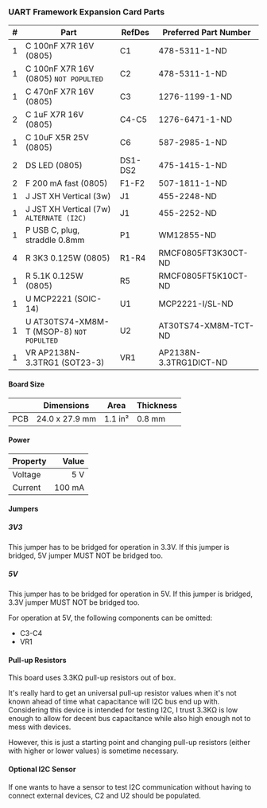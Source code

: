 ### UART Framework Expansion Card Parts

|  # | Part                                      | RefDes  | Preferred Part Number      |
|---:|-------------------------------------------|---------|----------------------------|
|  1 | C 100nF X7R 16V (0805)                    | C1      | 478-5311-1-ND              |
|  1 | C 100nF X7R 16V (0805) `NOT POPULTED`     | C2      | 478-5311-1-ND              |
|  1 | C 470nF X7R 16V (0805)                    | C3      | 1276-1199-1-ND             |
|  2 | C 1uF X7R 16V (0805)                      | C4-C5   | 1276-6471-1-ND             |
|  1 | C 10uF X5R 25V (0805)                     | C6      | 587-2985-1-ND              |
|  2 | DS LED (0805)                             | DS1-DS2 | 475-1415-1-ND              |
|  2 | F 200 mA fast (0805)                      | F1-F2   | 507-1811-1-ND              |
|  1 | J JST XH Vertical (3w)                    | J1      | 455-2248-ND                |
|  1 | J JST XH Vertical (7w) `ALTERNATE (I2C)`  | J1      | 455-2252-ND                |
|  1 | P USB C, plug, straddle 0.8mm             | P1      | WM12855-ND                 |
|  4 | R 3K3 0.125W (0805)                       | R1-R4   | RMCF0805FT3K30CT-ND        |
|  1 | R 5.1K 0.125W (0805)                      | R5      | RMCF0805FT5K10CT-ND        |
|  1 | U MCP2221 (SOIC-14)                       | U1      | MCP2221-I/SL-ND            |
|  1 | U AT30TS74-XM8M-T (MSOP-8) `NOT POPULTED` | U2      | AT30TS74-XM8M-TCT-ND       |
|  1 | VR AP2138N-3.3TRG1 (SOT23-3)              | VR1     | AP2138N-3.3TRG1DICT-ND     |


#### Board Size

|       |      Dimensions | Area    | Thickness |
|-------|-----------------|---------|-----------|
| PCB   |  24.0 x 27.9 mm | 1.1 in² |    0.8 mm |


#### Power

| Property | Value  |
|----------|-------:|
| Voltage  |    5 V |
| Current  | 100 mA |


#### Jumpers

##### 3V3

This jumper has to be bridged for operation in 3.3V. If this jumper is bridged,
5V jumper MUST NOT be bridged too.

##### 5V

This jumper has to be bridged for operation in 5V. If this jumper is bridged,
3.3V jumper MUST NOT be bridged too.

For operation at 5V, the following components can be omitted:
* C3-C4
* VR1


#### Pull-up Resistors

This board uses 3.3KΩ pull-up resistors out of box.

It's really hard to get an universal pull-up resistor values when it's not
known ahead of time what capacitance will I2C bus end up with. Considering
this device is intended for testing I2C, I trust 3.3KΩ is low enough to
allow for decent bus capacitance while also high enough not to mess with
devices.

However, this is just a starting point and changing pull-up resistors (either
with higher or lower values) is sometime necessary.


#### Optional I2C Sensor

If one wants to have a sensor to test I2C communication without having to
connect external devices, C2 and U2 should be populated.
